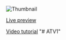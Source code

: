 
![Thumbnail](https://github.com/wass08/r3f-lipsync-tutorial/assets/6551176/b53625c5-88d0-4a84-ae4b-3da63d40b240)

[Live preview](https://r3f-lipsync-tutorial.vercel.app/)

[Video tutorial](https://youtu.be/egQFAeu6Ihw)
"# ATV1" 
